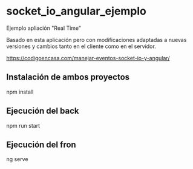 # socket_io_angular_ejemplo
Ejemplo apliación "Real Time"

Basado en esta aplicación pero con modificaciones adaptadas a nuevas versiones y cambios tanto en el cliente como en el servidor.

https://codigoencasa.com/manejar-eventos-socket-io-y-angular/

## Instalación de ambos proyectos
npm install 

## Ejecución del back
npm run start

## Ejecución del fron
ng serve
